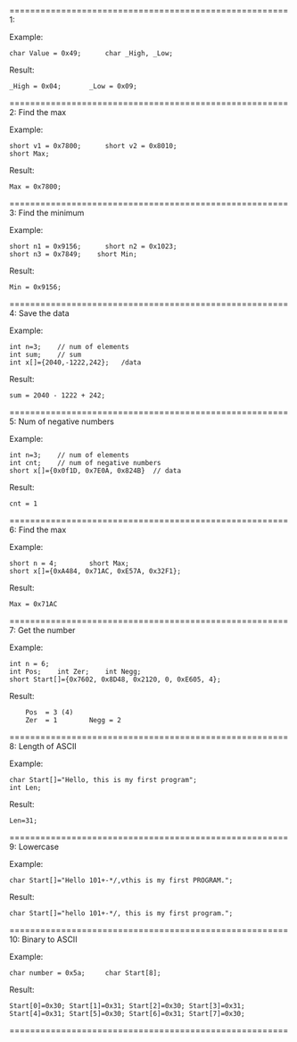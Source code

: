 ======================================================
1: 
       
Example:

	char Value = 0x49;   	char _High, _Low;
Result:

	_High = 0x04;   	_Low = 0x09;
======================================================
2: Find the max


Example:

	short v1 = 0x7800;  	short v2 = 0x8010;
	short Max;
	
Result:   

	Max = 0x7800;

======================================================
3: Find the minimum


Example:

	short n1 = 0x9156;  	short n2 = 0x1023;
	short n3 = 0x7849;    short Min;
Result:  

 	Min = 0x9156;

======================================================
4: Save the data

       
Example:

	int n=3;	// num of elements
	int sum;	// sum
	int x[]={2040,-1222,242};	/data
	
Result:

	sum = 2040 - 1222 + 242;
	
======================================================
5: Num of negative numbers
	  
Example:

	int n=3;	// num of elements
	int cnt;	// num of negative numbers
	short x[]={0x0f1D, 0x7E0A, 0x824B}	// data
	
Result: 

 	cnt = 1

======================================================
6: Find  the max

       
Example:

	short n = 4;    	short Max;
	short x[]={0xA484, 0x71AC, 0xE57A, 0x32F1};
	
Result:  

	Max = 0x71AC

======================================================
7: Get the number
       
Example:

	int n = 6;
	int Pos;  	int Zer;  	int Negg;
	short Start[]={0x7602, 0x8D48, 0x2120, 0, 0xE605, 4};
	
Result:

    	Pos  = 3 (4)
    	Zer  = 1       	Negg = 2
======================================================
8: Length of ASCII
      
Example:

	char Start[]="Hello, this is my first program";
	int Len;
	
Result:      

 	Len=31;

======================================================
9: Lowercase
      
Example:

	char Start[]="Hello 101+-*/,vthis is my first PROGRAM.";
Result:

	char Start[]="hello 101+-*/, this is my first program.";
	
======================================================
10: Binary to ASCII
      
Example:

	char number = 0x5a;   	char Start[8];
Result:

	Start[0]=0x30; Start[1]=0x31; Start[2]=0x30; Start[3]=0x31;
	Start[4]=0x31; Start[5]=0x30; Start[6]=0x31; Start[7]=0x30;
 ======================================================

